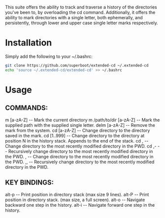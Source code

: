 This suite offers the ability to track and traverse a history of the directories you've been to,
by overloading the cd command.  Additionally, it offers the ability to mark directories
with a single letter, both ephemerally, and persistently, through lower and upper case
single letter marks respectively.

# Installation
Simply add the following to your ~/.bashrc:
```bash
git clone https://github.com/superboot/extended-cd ~/.extended-cd
echo 'source ~/.extended-cd/extended-cd' >> ~/.bashrc
```

# Usage

## COMMANDS:
  m [a-zA-Z]               --  Mark the current directory
  m /path/to/dir [a-zA-Z]  --  Mark the supplied path with the supplied single letter.
  delm [a-zA-Z]            --  Remove the mark from the system.
  cd [a-zA-Z]              --  Change directory to the directory saved in the mark.
  cd [1..999]              --  Change directory to the directory at position N in the history stack. Appends to the end of the stack.
  cd ,                     --  Change directory to the most recently modified directory in the PWD.
  cd ,-                    --  Recursively change directory to the most recently modified directory in the PWD.
  ,                        --  Change directory to the most recently modified directory in the PWD.
  ,,                       --  Recursively change directory to the most recently modified directory in the PWD.

## KEY BINDINGS:
  alt-p    --  Print position in directory stack (max size 9 lines).
  alt-P    --  Print position in directory stack. (max size, a full screen).
  alt-o    --  Navigate backward one step in the history.
  alt-i    --  Navigate forward one step in the history. 

